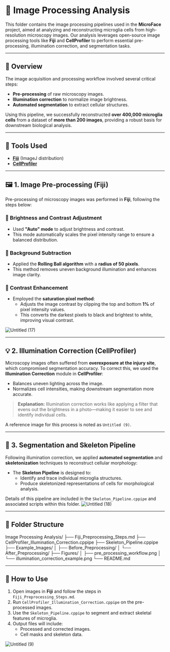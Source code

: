 # 📁 Image Processing Analysis

This folder contains the image processing pipelines used in the **MicroFace** project, aimed at analyzing and reconstructing microglia cells from high-resolution microscopy images. Our analysis leverages open-source image processing tools like **Fiji** and **CellProfiler** to perform essential pre-processing, illumination correction, and segmentation tasks.

---

## 📌 Overview

The image acquisition and processing workflow involved several critical steps:

- **Pre-processing** of raw microscopy images.
- **Illumination correction** to normalize image brightness.
- **Automated segmentation** to extract cellular structures.

Using this pipeline, we successfully reconstructed **over 400,000 microglia cells** from a dataset of **more than 200 images**, providing a robust basis for downstream biological analysis.

---

## 🧪 Tools Used

- [**Fiji**](https://fiji.sc/) (ImageJ distribution)
- [**CellProfiler**](https://cellprofiler.org/)

---

## 🖼️ 1. Image Pre-processing (Fiji)

Pre-processing of microscopy images was performed in **Fiji**, following the steps below:

### 🔧 Brightness and Contrast Adjustment

- Used **"Auto" mode** to adjust brightness and contrast.
- This mode automatically scales the pixel intensity range to ensure a balanced distribution.

### 🧼 Background Subtraction

- Applied the **Rolling Ball algorithm** with a **radius of 50 pixels**.
- This method removes uneven background illumination and enhances image clarity.

### 🎨 Contrast Enhancement

- Employed the **saturation pixel method**:
  - Adjusts the image contrast by clipping the top and bottom **1%** of pixel intensity values.
  - This converts the darkest pixels to black and brightest to white, improving visual contrast.

![Untitled (17)](https://github.com/vatsal-jari/MicroFace.github.io/assets/85255019/ff531a23-6052-4ece-b216-12beff3a4824)


---

## 💡 2. Illumination Correction (CellProfiler)

Microscopy images often suffered from **overexposure at the injury site**, which compromised segmentation accuracy. To correct this, we used the **Illumination Correction** module in **CellProfiler**:

- Balances uneven lighting across the image.
- Normalizes cell intensities, making downstream segmentation more accurate.

> **Explanation:** Illumination correction works like applying a filter that evens out the brightness in a photo—making it easier to see and identify individual cells.

A reference image for this process is noted as `Untitled (9)`.

---

## 🧬 3. Segmentation and Skeleton Pipeline

Following illumination correction, we applied **automated segmentation** and **skeletonization** techniques to reconstruct cellular morphology:

- The **Skeleton Pipeline** is designed to:
  - Identify and trace individual microglia structures.
  - Produce skeletonized representations of cells for morphological analysis.

Details of this pipeline are included in the `Skeleton_Pipeline.cppipe` and associated scripts within this folder.
![Untitled (18)](https://github.com/vatsal-jari/MicroFace.github.io/assets/85255019/25a8ebab-e8dc-40ce-80dd-fb363d7b3bb3)

---

## 📁 Folder Structure

Image Processing Analysis/
├── Fiji_Preprocessing_Steps.md
├── CellProfiler_Illumination_Correction.cppipe
├── Skeleton_Pipeline.cppipe
├── Example_Images/
│ ├── Before_Preprocessing/
│ └── After_Preprocessing/
├── Figures/
│ ├── pre_processing_workflow.png
│ └── illumination_correction_example.png
└── README.md


---

## 📌 How to Use

1. Open images in **Fiji** and follow the steps in `Fiji_Preprocessing_Steps.md`.
2. Run `CellProfiler_Illumination_Correction.cppipe` on the pre-processed images.
3. Use the `Skeleton_Pipeline.cppipe` to segment and extract skeletal features of microglia.
4. Output files will include:
   - Processed and corrected images.
   - Cell masks and skeleton data.




![Untitled (9)](https://github.com/vatsal-jari/MicroFace.github.io/assets/85255019/e1ec9c99-e89d-4c95-bbc5-d9059826d522)


